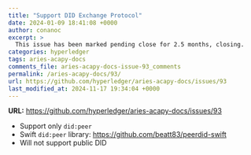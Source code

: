 ```yaml
---
title: "Support DID Exchange Protocol"
date: 2024-01-09 18:41:08 +0000
author: conanoc
excerpt: >
  This issue has been marked pending close for 2.5 months, closing.
categories: hyperledger
tags: aries-acapy-docs
comments_file: aries-acapy-docs-issue-93_comments
permalink: /aries-acapy-docs/93/
url: https://github.com/hyperledger/aries-acapy-docs/issues/93
last_modified_at: 2024-11-17 19:34:04 +0000
---
```



**URL:** https://github.com/hyperledger/aries-acapy-docs/issues/93

- Support only `did:peer`
- Swift `did:peer` library: https://github.com/beatt83/peerdid-swift
- Will not support public DID